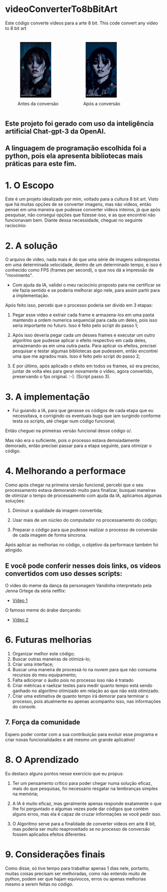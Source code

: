 # videoConverterTo8bBitArt
Este código converte vídeos para a arte 8 bit.
This code convert any video to 8 bit art 

<div style="display: flex;">

<figure>
<img style="padding: 8px;" src="imgs/frame_0300.png" width="100" alt="Exemplo de frame antes da conversão">
<figcaption>Antes da conversão</figcaption>
</figure>

<figure>
<img style="padding: 8px;" src="imgs/frame_0300_convertido.png" width="100" alt="Exemplo de frame depois da conversão">
<figcaption>Após a conversão</figcaption>
</figure>

</div>

## Este projeto foi gerado com uso da inteligência artificial Chat-gpt-3 da OpenAI.

## A linguagem de programação escolhida foi a python, pois ela apresenta bibliotecas mais práticas para este fim.

# 1. O Escopo

Este é um projeto idealizado por mim, voltado para a cultura 8 bit art. Visto que há muitas opções de se converter imagens, mas não vídeos, então pensei em uma maneira que pudesse converter vídeos inteiros, já que após pesquisar, não consegui opções que fizesse isso, e as que encontrei não funcionavam bem. Diante dessa necessidade, cheguei no seguinte raciocínio:

# 2. A solução

O arquivo de vídeo, nada mais é do que uma série de imagens sobrepostas em uma determinada velocidade, dentro de um determinado tempo, e isso é conhecido como FPS (frames per second), o que nos dá a impressão de "movimento".

- Com ajuda da IA, validei o meu raciocínio proposto para me certificar se ele fazia sentido e se poderia melhorar algo nele, para assim partir para a implementação.

Após feito isso, percebi que o processo poderia ser divido em 3 etapas:

1. Pegar esse vídeo e extrair cada frame e armazena-los em uma pasta mantendo a ordem numerica sequencial para cada um deles, pois isso seria importante no futuro. Isso é feito pelo script do passo 1;

2. Após isso deveria pegar cada um desses frames e executar um outro algoritmo que pudesse aplicar o efeito respectivo em cada deles, armazenando-as em uma outra pasta. Para aplicar os efeitos, precisei pesquisar e testar algumas bibliotecas que pudessem, então encontrei uma que me agradou mais. Isso é feito pelo script do passo 2;

3. E por último, após aplicado o efeito em todos os frames, só era preciso, juntar de volta eles para gerar novamente o vídeo, agora convertido, preservando o fps original. :-). (Script passo 3).



# 3. A implementação


- Fui guiando a IA, para que gerasse os códigos de cada etapa que eu necessitava, e corrigindo os eventuais bugs que iam surgindo conforme testa os scripts, até chegar num código funcional;

Então cheguei na primeiras versão funcional desse código o/.

Mas não era o suficiente, pois o processo estava demsiadamente demorado, então precisei passar para a etapa seguinte, para otimizar o código.

# 4. Melhorando a performace

Como após chegar na primeira versão funcional, percebi que o seu processamento estava demorando muito para finalizar, busquei maneiras de otimizar o tempo de processamento com ajuda da IA, aplicamos algumas soluções:

1. Diminuir a qualidade da imagem convertida;

2. Usar mais de um núcleo do computador no processamento do código;

3. Preparar o código para que pudesse realizar o processo de conversão de cada imagem de forma síncrona.


Após aplicar as melhorias no código, o objetivo da performace também foi atingido.


## E você pode conferir nesses dois links, os vídeos convertidos com uso desses scripts:

O vídeo do meme da dança da personagem Vandinha interpretado pela Jenna Ortege da séria netflix:

- <a href="https://www.youtube.com/shorts/2BafQtU3gvc" target="_blank"> Vídeo 1 </a>


O famoso meme do árabe dançando:

- <a href="https://www.youtube.com/shorts/ccbopuxU5es" target="_blank"> Vídeo 2 </a>
# 6.  Futuras melhorias

1. Organizar melhor este código;
2. Buscar outras maneiras de otimizá-lo;
3. Criar uma interface;
4. Buscar uma maneira de processá-lo na nuvem para que não consuma recursos do meu equipamento;
5. Falta adicionar o áudio pois no processo isso não é tratado
6. Criar métricas e raelizar testes para medir quanto tempo está sendo ganhado no algoritmo otimizado em relação ao que não está otimizado.
7. Criar uma estimativa de quanto tempo irá demorar para terminar o processo, pois atualmente eu apenas acompanho isso, nas informações do console.

## 7. Força da comunidade

Espero poder contar com a sua contribuição para evoluir esse programa e criar novas funcionalidades e até mesmo um grande aplicativo!


# 8. O Aprendizado

Eu destaco alguns pontos nesse exercício que eu propus:

1. Ter um pensamento crítico para poder chegar numa solução eficaz, mais do que pesquisas, foi necessário resgatar na lembranças simples na memória;

2. A IA é muito eficaz, mas geralmente apenas responde exatamente o que lhe foi perguntado e algumas vezes pode dar códigos que contém alguns erros, mas ela é capaz de cruzar informações se você pedir isso.
    
3. O Algoritmo serve para a finalidade de converter vídeos em arte 8 bit, mas poderia ser muito reaproveitado se no processo de conversão fossem aplicados efeitos diferentes.

# 9. Considerações finais

Como disse, só tive tempo para trabalhar apenas 1 dias nele, portanto, muitas coisas precisam ser melhoradas, como não entendo muito de python, podem ser que hajam equívocos, erros ou apenas melhorias mesmo a serem feitas no código.
